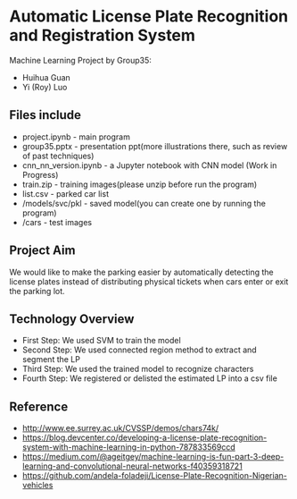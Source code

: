 # Automatic License Plate Recognition and Registration System

Machine Learning Project by Group35:
* Huihua Guan
* Yi (Roy) Luo

## Files include
* project.ipynb - main program
* group35.pptx - presentation ppt(more illustrations there, such as review of past techniques)
* cnn_nn_version.ipynb - a Jupyter notebook with CNN model (Work in Progress)
* train.zip - training images(please unzip before run the program)
* list.csv - parked car list
* /models/svc/pkl - saved model(you can create one by running the program)
* /cars - test images

## Project Aim

We would like to make the parking easier by automatically detecting the license plates instead of distributing physical tickets when cars enter or exit the parking lot.

## Technology Overview

* First Step: We used SVM to train the model
* Second Step: We used connected region method to extract and segment the LP
* Third Step: We used the trained model to recognize characters
* Fourth Step: We registered or delisted the estimated LP into a csv file

## Reference
* http://www.ee.surrey.ac.uk/CVSSP/demos/chars74k/
* https://blog.devcenter.co/developing-a-license-plate-recognition-system-with-machine-learning-in-python-787833569ccd
* https://medium.com/@ageitgey/machine-learning-is-fun-part-3-deep-learning-and-convolutional-neural-networks-f40359318721
* https://github.com/andela-foladeji/License-Plate-Recognition-Nigerian-vehicles

